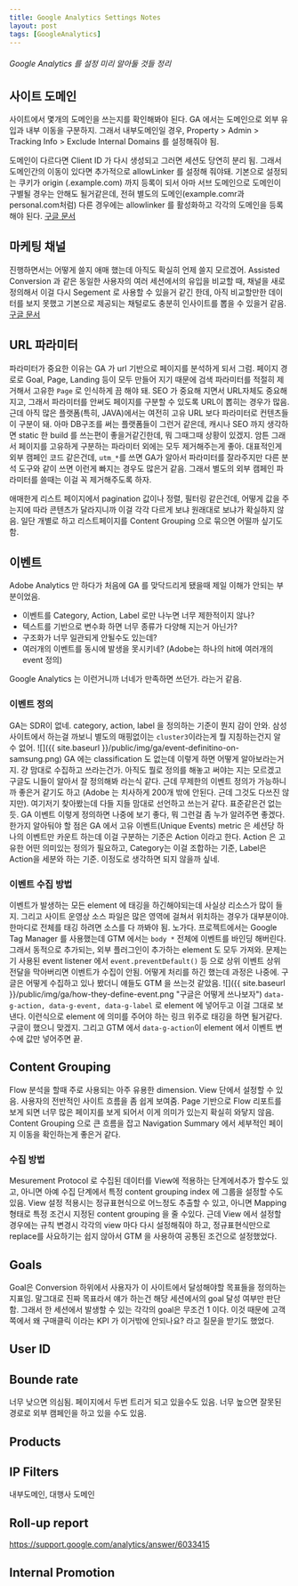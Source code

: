 ```yaml
---
title: Google Analytics Settings Notes
layout: post
tags: [GoogleAnalytics]
---
```


###### Google Analytics 를 설정 미리 알아둘 것들 정리

## 사이트 도메인

사이트에서 몇개의 도메인을 쓰는지를 확인해봐야 된다. GA 에서는 도메인으로 외부 유입과 내부 이동을 구분하지. 그래서 내부도메인일 경우, Property > Admin > Tracking Info > Exclude Internal Domains 를 설정해줘야 됨.

도메인이 다르다면 Client ID 가 다시 생성되고 그러면 세션도 당연히 분리 됨. 그래서 도메인간의 이동이 있다면 추가적으로 allowLinker 를 설정해 줘야돼. 기본으로 설정되는 쿠키가 origin (.example.com) 까지 등록이 되서 아마 서브 도메인으로 도메인이 구별될 경우는 안해도 될거같은데, 전혀 별도의 도메인(example.comr과 personal.com처럼) 다른 경우에는 allowlinker 를 활성화하고 각각의 도메인을 등록해야 된다. [구글 문서](https://support.google.com/analytics/answer/1034342?hl=ko)

## 마케팅 채널

진행하면서는 어떻게 쓸지 애매 했는데 아직도 확실히 언제 쓸지 모르겠어. Assisted Conversion 과 같은 동일한 사용자의 여러 세션에서의 유입을 비교할 때, 채널을 새로 정의해서 이걸 다시 Segement 로 사용할 수 있을거 같긴 한데, 아직 비교할만한 데이터를 보지 못했고 기본으로 제공되는 채털로도 충분히 인사이트를 뽑을 수 있을거 같음. [구글 문서](https://support.google.com/analytics/answer/6010097?hl=ko)

## URL 파라미터

파라미터가 중요한 이유는 GA 가 url 기반으로 페이지를 분석하게 되서 그럼. 페이지 경로로 Goal, Page, Landing 등이 모두 만들어 지기 때문에 검색 파라미터를 적절히 제거해서 고유한 `Page` 로 인식하게 끔 해야 돼. SEO 가 중요해 지면서 URL자체도 중요해지고, 그래서 파라미터를 안써도 페이지를 구분할 수 있도록 URL이 뽑히는 경우가 많음. 근데 아직 많은 플랫폼(특히, JAVA)에서는 여전히 고유 URL 보다 파라미터로 컨텐츠들이 구분이 돼. 아마 DB구조를 써는 플랫폼들이 그런거 같은데, 캐시나 SEO 까지 생각하면 static 한 build 를 쓰는편이 좋을거같긴한데, 뭐 그때그때 상황이 있겠지. 암튼 그래서 페이지를 고유하게 구분하는 파라미터 외에는 모두 제거해주는게 좋아. 대표적인게 외부 캠페인 코드 같은건데, `utm_*`를 쓰면 GA가 알아서 파라미터를 잘라주지만 다른 분석 도구와 같이 쓰면 이런게 빠지는 경우도 많은거 같음. 그래서 별도의 외부 캠페인 파라미터를 쓸때는 이걸 꼭 제거해주도록 하자.

애매한게 리스트 페이지에서 pagination 값이나 정렬, 필터링 같은건데, 어떻게 값을 주는지에 따라 콘텐츠가 달라지니까 이걸 각각 다르게 보냐 원래대로 보냐가 확실하지 않음. 일단 개별로 하고 리스트페이지를 Content Grouping 으로 묶으면 어떨까 싶기도 함.

## 이벤트

Adobe Analytics 만 하다가 처음에 GA 를 맞닥드리게 됐을때 제일 이해가 안되는 부분이었음.

- 이벤트를 Category, Action, Label 로만 나누면 너무 제한적이지 않나?
- 텍스트를 기반으로 변수화 하면 너무 종류가 다양해 지는거 아닌가?
- 구조화가 너무 일관되게 안될수도 있는데?
- 여러개의 이벤트를 동시에 발생을 못시키네? (Adobe는 하나의 hit에 여러개의 event 정의)

Google Analytics 는 이런거니까 너네가 만족하면 쓰던가. 라는거 같음.

### 이벤트 정의

GA는 SDR이 없네. category, action, label 을 정의하는 기준이 뭔지 감이 안와. 삼성 사이트에서 하는걸 까보니 별도의 매핑없이는 `cluster3`이라는게 뭘 지칭하는건지 알 수 없어. 
![]({{ site.baseurl }}/public/img/ga/event-definitino-on-samsung.png)
GA 에는 classification 도 없는데 이렇게 하면 어떻게 알아보라는거지. 걍 맘대로 수집하고 쓰라는건가. 아직도 뭘로 정의를 해놓고 써야는 지는 모르겠고 구글도 니들이 알아서 잘 정의해봐 라는식 같다. 근데 무제한의 이벤트 정의가 가능하니까 좋은거 같기도 하고 (Adobe 는 치사하게 200개 밖에 안된다. 근데 그것도 다쓰진 않지만). 여기저기 찾아봤는데 다들 지들 맘대로 선언하고 쓰는거 같다. 표준같은건 없는듯. GA 이벤트 이렇게 정의하면 나중에 보기 좋다, 뭐 그런걸 좀 누가 알려주면 좋겠다.
한가지 알아둬야 할 점은 GA 에서 고유 이벤트(Unique Events) metric 은 세션당 하나의 이벤트만 카운트 하는데 이걸 구분하는 기준은 Action 이라고 한다. Action 은 고유한 어떤 의미있는 정의가 필요하고, Category는 이걸 조합하는 기준, Label은 Action을 세분와 하는 기준. 이정도로 생각하면 되지 않을까 싶네.  

### 이벤트 수집 방법

이벤트가 발생하는 모든 element 에 태깅을 하긴해야되는데 사실상 리소스가 많이 들지. 그리고 사이트 운영상 소스 파일은 많은 영역에 걸쳐서 위치하는 경우가 대부분이야. 한마디로 전체를 태깅 하려면 소스를 다 까봐야 됨. 노가다. 
프로젝트에서는 Google Tag Manager 를 사용했는데 GTM 에서는 `body *` 전체에 이벤트를 바인딩 해버린다. 그래서 동적으로 추가되는, 외부 플러그인이 추가하는 element 도 모두 가져와. 문제는 기 사용된 event listener 에서 `event.preventDefault()` 등 으로 상위 이벤트 상위 전달을 막아버리면 이벤트가 수집이 안됨. 어떻게 처리를 하긴 했는데 과정은 나중에.
구글은 어떻게 수집하고 있나 봤더니 얘들도 GTM 을 쓰는것 같았음.
![]({{ site.baseurl }}/public/img/ga/how-they-define-event.png "구글은 어떻게 쓰나보자")
`data-g-action, data-g-event, data-g-label` 로 element 에 넣어두고 이걸 그대로 보낸다. 이런식으로 element 에 의미를 주어야 하는 링크 위주로 태깅을 하면 될거같다. 구글이 했으니 맞겠지.
그리고 GTM 에서 `data-g-action`이 element 에서 이벤트 변수에 값만 넣어주면 끝.

## Content Grouping

Flow 분석을 할때 주로 사용되는 아주 유용한 dimension. View 단에서 설정할 수 있음. 사용자의 전반적인 사이트 흐름을 좀 쉽게 보여줌. Page 기반으로 Flow 리포트를 보게 되면 너무 많은 페이지를 보게 되어서 이게 의미가 있는지 확실히 와닿지 않음. Content Grouping 으로 큰 흐름을 잡고 Navigation Summary 에서 세부적인 페이지 이동을 확인하는게 좋은거 같다.

### 수집 방법

Mesurement Protocol 로 수집된 데이터를 View에 적용하는 단계에서추가 할수도 있고, 아니면 아예 수집 단계에서 특정 content grouping index 에 그룹을 설정할 수도 있음. View 설정 적용시는 정규표현식으로 어느정도 추출할 수 있고, 아니면 Mapping 형태로 특정 조건시 지정된 content grouping 을 줄 수있다. 근데 View 에서 설정할 경우에는 규칙 변경시 각각의 view 마다 다시 설정해줘야 하고, 정규표현식만으로 replace를 사요하기는 쉽지 않아서 GTM 을 사용하여 공통된 조건으로 설정했었다.

## Goals

Goal은 Conversion 하위에서 사용자가 이 사이트에서 달성해야할 목표들을 정의하는 지표임. 말그대로 진짜 목표라서 얘가 하는건 해당 세션에서의 goal 달성 여부만 판단함. 그래서 한 세션에서 발생할 수 있는 각각의 goal은 무조건 1 이다. 이것 때문에 고객쪽에서 왜 구매클릭 이라는 KPI 가 이거밖에 안되나요? 라고 질문을 받기도 했었다.

## User ID

## Bounde rate

너무 낮으면 의심됨. 페이지에서 두번 트리거 되고 있을수도 있음.
너무 높으면 잘못된 경로로 외부 캠페인을 하고 있을 수도 있음.

## Products

## IP Filters

내부도메인, 대행사 도메인

## Roll-up report

https://support.google.com/analytics/answer/6033415

## Internal Promotion